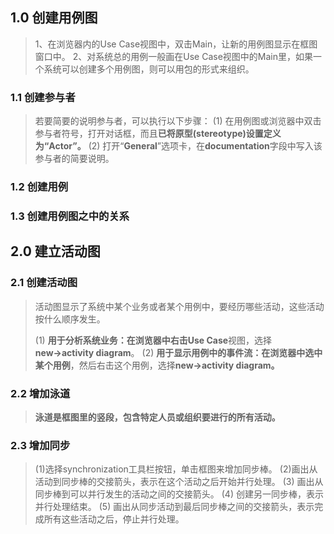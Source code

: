 ## 1.0 创建用例图

> 1、在浏览器内的Use Case视图中，双击Main，让新的用例图显示在框图窗口中。
> 2、对系统总的用例一般画在Use Case视图中的Main里，如果一个系统可以创建多个用例图，则可以用包的形式来组织。

### 1.1 创建参与者

> 若要简要的说明参与者，可以执行以下步骤：
> (1) 在用例图或浏览器中双击参与者符号，打开对话框，而且**已将原型(stereotype)设置定义为“Actor”。**
> (2) 打开“**General**”选项卡，在**documentation**字段中写入该参与者的简要说明。

### 1.2 创建用例

### 1.3 创建用例图之中的关系

## 2.0 建立活动图

### 2.1 创建活动图

> 活动图显示了系统中某个业务或者某个用例中，要经历哪些活动，这些活动按什么顺序发生。
>
> (1) **用于分析系统业务：**在浏览器中右击**Use Case**视图，选择**new→activity diagram**。
> (2) **用于显示用例中的事件流：**在浏览器中选中**某个用例**，然后右击这个用例，选择**new→activity diagram。**

### 2.2 增加泳道

> **泳道是框图里的竖段，包含特定人员或组织要进行的所有活动。**

### 2.3 增加同步

> (1)选择synchronization工具栏按钮，单击框图来增加同步棒。
> (2)画出从活动到同步棒的交接箭头，表示在这个活动之后开始并行处理。
> (3) 画出从同步棒到可以并行发生的活动之间的交接箭头。
> (4) 创建另一同步棒，表示并行处理结束。
> (5) 画出从同步活动到最后同步棒之间的交接箭头，表示完成所有这些活动之后，停止并行处理。
> 